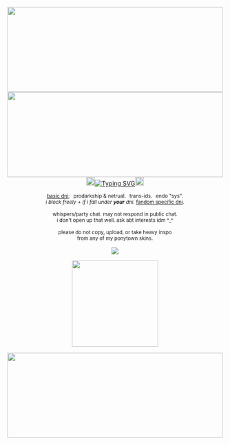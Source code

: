 <p align="center"> <img src="https://64.media.tumblr.com/db52089d4660ced0f2d442bf98a1152c/b58ea2b6e6864c3a-b0/s2048x3072/ce8e3991976b29ef880fa5b5788f0a8f9eaaa090.pnj" width="500" height="197"/><br><img src="https://64.media.tumblr.com/6601e7c7941d0646601af8425f16cd7a/b58ea2b6e6864c3a-34/s1280x1920/305e7b39a00c906cb19d5c80478e0976ab70e411.pnj" width="500" height="197"/> <br><img src="https://64.media.tumblr.com/38b09606083bb15a84eacfd11700f67e/b58ea2b6e6864c3a-08/s500x750/6e2c3da47205a94b1f6157debd111ba923961e16.pnj" width="20" height="20"><a href="https://git.io/typing-svg"><img src="https://readme-typing-svg.demolab.com?font=Cormorant&size=15&duration=3000&pause=800&color=0000FF&center=true&vCenter=true&width=435&height=20&lines=stay+holy%2C+made+your+only+feathers+fall.;angel+doll%2C+i+don't+know+you+at+all.;holy+girl+from+beyond%2C;feel+these+wings+that+i+got." alt="Typing SVG"/></a><img src="https://64.media.tumblr.com/38b09606083bb15a84eacfd11700f67e/b58ea2b6e6864c3a-08/s500x750/6e2c3da47205a94b1f6157debd111ba923961e16.pnj" width="20" height="20"></p>
<p align="center"> <sub> <a href="https://rentry.co/commonsenseislacking">basic dni</a>;⠀prodarkship & netrual.⠀trans-ids.⠀endo "sys". <br> <i>i block freely + if i fall under <b>your</b> dni.</i> <a href="https://rentry.co/goregvt">fandom specific dni</a>.</sub> </p>
<p align="center"> <sub> whispers/party chat. may not respond in public chat. <br> i don't open up that well. ask abt interests idm ^_^ </sub> </p>
<p align="center"> <sub> please do not copy, upload, or take heavy inspo <br>from any of my ponytown skins.</sub></p>
<p align="center">
  <a href="https://spotify-github-profile.kittinanx.com/api/view?uid=31vynno5s7xnza4np5b5f6dbgiga&redirect=true">
    <img src="https://spotify-github-profile.kittinanx.com/api/view?uid=31vynno5s7xnza4np5b5f6dbgiga&cover_image=true&theme=natemoo-re&show_offline=true&background_color=121212&interchange=false&profanity=false&bar_color=0000ff&bar_color_cover=false">
  </a>
</p>
<p align="center"><img src="https://64.media.tumblr.com/884a7b4a50eef8bc4f95fbb5a45fd0c9/b58ea2b6e6864c3a-e5/s1280x1920/a18ec809a3110b644ff7f79d44a89976293dbdc7.pnj" width="200" height="200"/></p>
<p align="center"> <img src="https://64.media.tumblr.com/611ae1d8c35667702dcab9577599b3cf/b58ea2b6e6864c3a-f5/s2048x3072/3af53bc21cbffb2785695ca92f610386f0741719.pnj" width="500" height="197"/></p>

